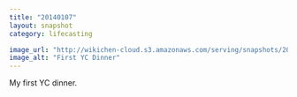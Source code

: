 ```yaml
---
title: "20140107"
layout: snapshot
category: lifecasting

image_url: "http://wikichen-cloud.s3.amazonaws.com/serving/snapshots/2014/20140107-yc-dinner-1.jpg"
image_alt: "First YC Dinner"
---
```


My first YC dinner.
